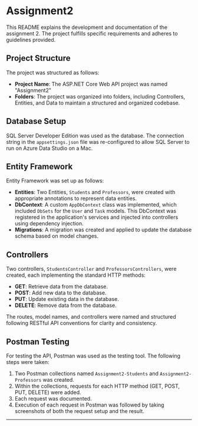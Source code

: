# Assignment2
This README explains the development and documentation of the assignment 2. The project fulfills specific requirements and adheres to guidelines provided. 
## Project Structure

The project was structured as follows:

- **Project Name**: The ASP.NET Core Web API project was named "Assignment2"
- **Folders**: The project was organized into folders, including Controllers, Entities, and Data to maintain a structured and organized codebase.

## Database Setup

SQL Server Developer Edition was used as the database. The connection string in the `appsettings.json` file was re-configured to allow SQL Server to run on Azure Data Studio on a Mac.

## Entity Framework

Entity Framework was set up as follows:

- **Entities**: Two Entities, `Students` and `Professors`, were created with appropriate annotations to represent data entities.
- **DbContext**: A custom `AppDbContext` class was implemented, which included `DbSets` for the `User` and `Task` models. This DbContext was registered in the application's services and injected into controllers using dependency injection.
- **Migrations**: A migration was created and applied to update the database schema based on model changes.

## Controllers

Two controllers, `StudentsController` and `ProfessorsControllers`, were created, each implementing the standard HTTP methods:

- **GET**: Retrieve data from the database.
- **POST**: Add new data to the database.
- **PUT**: Update existing data in the database.
- **DELETE**: Remove data from the database.

The routes, model names, and controllers were named and structured following RESTful API conventions for clarity and consistency.

## Postman Testing

For testing the API, Postman was used as the testing tool. The following steps were taken:

1. Two Postman collections named `Assignment2-Students` and `Assignment2-Professors` was created.
2. Within the collections, requests for each HTTP method (GET, POST, PUT, DELETE) were added.
3. Each request was documented.
4. Execution of each request in Postman was followed by taking screenshots of both the request setup and the result.

---